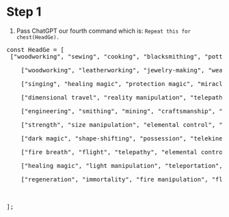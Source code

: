 # Step 1
1) Pass ChatGPT our fourth command which is:  ```Repeat this for chest(HeadGe).```

<pre>const HeadGe = [
 ["woodworking", "sewing", "cooking", "blacksmithing", "pottery"],

    ["woodworking", "leatherworking", "jewelry-making", "weaving", "pottery"],

    ["singing", "healing magic", "protection magic", "miracles", "divine intervention"],

    ["dimensional travel", "reality manipulation", "telepathy", "telekinesis", "omnipotence"],

    ["engineering", "smithing", "mining", "craftsmanship", "strength"],

    ["strength", "size manipulation", "elemental control", "shape-shifting", "stamina"],

    ["dark magic", "shape-shifting", "possession", "telekinesis", "illusions"],

    ["fire breath", "flight", "telepathy", "elemental control", "shape-shifting"],

    ["healing magic", "light manipulation", "teleportation", "shape-shifting", "telepathy"],

    ["regeneration", "immortality", "fire manipulation", "flight", "telepathy"],



];</pre>
